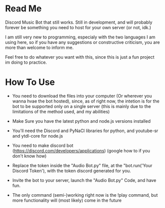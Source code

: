 # Read Me
Discord Music Bot that still works. Still in development, and will probably forever be something you need to host for your own server (or not, idk.)

I am still very new to programming, especialy with the two languages I am using here, so if you have any suggestions or constructive criticism, you are more than welcome to inform me.

Feel free to do whatever you want with this, since this is just a fun project im doing to practice.

# How To Use

- You need to download the files into your computer (Or wherever you wanna hvae the bot hosted), since, as of right now, the intetion is for the bot to be supported only on a single server (this is mainly due to the limitations of the method used, and my abilities)

- Make Sure you have the latest python and node.js versions installed

- You'll need the Discord and PyNaCl libraries for python, and youtube-sr and ytdl-core for node.js

- You need to make discord bot (https://discord.com/developers/applications) (google how to if you don't know how)

- Replace the token inside the "Audio Bot.py" file, at the "bot.run('Your Discord Token'), with the token discord generated for you.

- Invite the bot to your server, launch the "Audio Bot.py" Code, and have fun.

- The only command (semi-)working right now is the !play command, but more functionality will (most likely) come in the future







